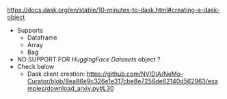 https://docs.dask.org/en/stable/10-minutes-to-dask.html#creating-a-dask-object
- Supports
	- Dataframe
	- Array
	- Bag
- NO SUPPORT FOR *HuggingFace Datasets* object ?
- Check below
	- Dask client creation: https://github.com/NVIDIA/NeMo-Curator/blob/8ea86e9c326e1e317cbe8e7256de62140d562963/examples/download_arxiv.py#L30